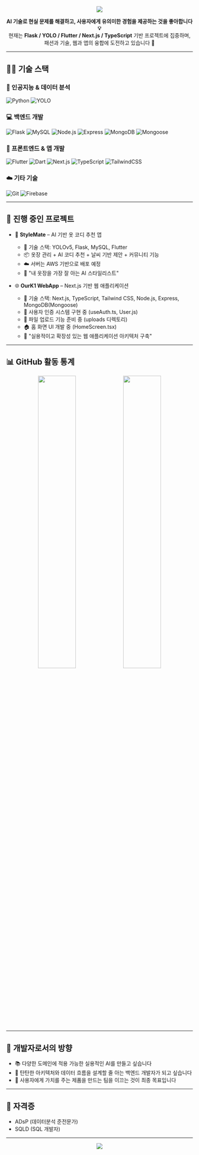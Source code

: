 <h1 align="center"></h1>

<p align="center">
  <img src="https://capsule-render.vercel.app/api?type=waving&height=300&color=gradient&text=Welcome%20to-nl-%20Youngjun's%20GitHub&fontColor=000000&desc=&descAlign=0&descAlignY=40&fontAlignY=35&textBg=false&animation=fadeIn&stroke=black&strokeWidth=2" />
</p>

<p align="center">
  <b>AI 기술로 현실 문제를 해결하고, 사용자에게 유의미한 경험을 제공하는 것을 좋아합니다 💡</b><br/>
  현재는 <b>Flask / YOLO / Flutter / Next.js / TypeScript</b> 기반 프로젝트에 집중하며, 패션과 기술, 웹과 앱의 융합에 도전하고 있습니다 👟
</p>

---

## 🧑‍💻 기술 스택

### 🧠 인공지능 & 데이터 분석
![Python](https://img.shields.io/badge/Python-3776AB?style=for-the-badge&logo=python&logoColor=white)
![YOLO](https://img.shields.io/badge/YOLOv5-FF9900?style=for-the-badge&logo=opencv&logoColor=white)


### 💻 백엔드 개발
![Flask](https://img.shields.io/badge/Flask-000000?style=for-the-badge&logo=flask&logoColor=white)
![MySQL](https://img.shields.io/badge/MySQL-005C84?style=for-the-badge&logo=mysql&logoColor=white)
![Node.js](https://img.shields.io/badge/Node.js-339933?style=for-the-badge&logo=node.js&logoColor=white)
![Express](https://img.shields.io/badge/Express-000000?style=for-the-badge&logo=express&logoColor=white)
![MongoDB](https://img.shields.io/badge/MongoDB-47A248?style=for-the-badge&logo=mongodb&logoColor=white)
![Mongoose](https://img.shields.io/badge/Mongoose-880000?style=for-the-badge&logo=mongoose&logoColor=white)

### 📱 프론트엔드 & 앱 개발
![Flutter](https://img.shields.io/badge/Flutter-02569B?style=for-the-badge&logo=flutter&logoColor=white)
![Dart](https://img.shields.io/badge/Dart-0175C2?style=for-the-badge&logo=dart&logoColor=white)
![Next.js](https://img.shields.io/badge/Next.js-000000?style=for-the-badge&logo=next.js&logoColor=white)
![TypeScript](https://img.shields.io/badge/TypeScript-3178C6?style=for-the-badge&logo=typescript&logoColor=white)
![TailwindCSS](https://img.shields.io/badge/TailwindCSS-06B6D4?style=for-the-badge&logo=tailwindcss&logoColor=white)

### ☁️ 기타 기술
![Git](https://img.shields.io/badge/Git-F05032?style=for-the-badge&logo=git&logoColor=white)
![Firebase](https://img.shields.io/badge/Firebase-FFCA28?style=for-the-badge&logo=firebase&logoColor=white)

---

## 🚀 진행 중인 프로젝트

- 👗 **StyleMate** – AI 기반 옷 코디 추천 앱  
  - 🧰 기술 스택: YOLOv5, Flask, MySQL, Flutter  
  - 📦 옷장 관리 + AI 코디 추천 + 날씨 기반 제안 + 커뮤니티 기능  
  - ☁️ 서버는 AWS 기반으로 배포 예정  
  - 🎯 "내 옷장을 가장 잘 아는 AI 스타일리스트"  

- 🌐 **OurK1 WebApp** – Next.js 기반 웹 애플리케이션  
  - 🧰 기술 스택: Next.js, TypeScript, Tailwind CSS, Node.js, Express, MongoDB(Mongoose)  
  - 🔑 사용자 인증 시스템 구현 중 (useAuth.ts, User.js)  
  - 📂 파일 업로드 기능 준비 중 (uploads 디렉토리)  
  - 🏠 홈 화면 UI 개발 중 (HomeScreen.tsx)  
  - 🎯 "실용적이고 확장성 있는 웹 애플리케이션 아키텍처 구축"  

---

## 📊 GitHub 활동 통계

<div align="center">
  <img src="https://github-readme-stats.vercel.app/api?username=gill010147&show_icons=true&theme=tokyonight" width="45%" />
  <img src="https://github-readme-streak-stats.herokuapp.com?user=gill010147&theme=tokyonight&date_format=M%20j%5B%2C%20Y%5D" width="45%" />
</div>

---

## 🧭 개발자로서의 방향

- 📚 다양한 도메인에 적용 가능한 실용적인 AI를 만들고 싶습니다  
- 🧩 탄탄한 아키텍처와 데이터 흐름을 설계할 줄 아는 백엔드 개발자가 되고 싶습니다  
- 🚀 사용자에게 가치를 주는 제품을 만드는 팀을 이끄는 것이 최종 목표입니다  

---

## 📄 자격증

- ADsP (데이터분석 준전문가)  
- SQLD (SQL 개발자)  

---

<p align="center">
  <img src="https://capsule-render.vercel.app/api?type=waving&color=auto&height=100&section=footer"/>
</p>
